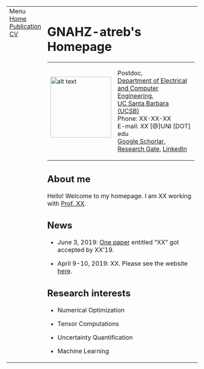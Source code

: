 <html xmlns="http://www.w3.org/1999/xhtml" xml:lang="en">
<head>
<meta name="generator" content="jemdoc, see http://jemdoc.jaboc.net/" />
<meta http-equiv="Content-Type" content="text/html;charset=utf-8" />
<link rel="stylesheet" href="jemdoc.css" type="text/css" />
<title>Chunfeng Cui's Homepage</title>
</head>
<body>
<table summary="Table for page layout." id="tlayout">
<tr valign="top">
<td id="layout-menu">
<div class="menu-category">Menu</div>
<div class="menu-item"><a href="index.html" class="current">Home</a></div>
<div class="menu-item"><a href="publication.html">Publication</a></div>
<div class="menu-item"><a href="cv_chunfengcui.pdf">CV</a></div>
</td>
<td id="layout-content">
<div id="toptitle">
<h1>GNAHZ-atreb's Homepage</h1>
</div>
<table class="imgtable"><tr><td>
<img src="ccf.jpg" alt="alt text" width="160px" height="160px" />&nbsp;</td>
<td align="left"><p>Postdoc,<br /> <a href="https://www.ece.ucsb.edu/">Department of Electrical and Computer Engineering</a>, <br /><a href="https://www.ucsb.edu/">UC Santa Barbara (UCSB)</a><br />
Phone: XX-XX-XX <br />
E-mail: <i>XX</i> [@]UNI [DOT] edu<br />
<a href="https://XX.COM">Google Schorlar</a>, <a href="XX.COM">Research Gate</a>, <a href="XX.COM">LinkedIn</a></p>
</td></tr></table>
<h2>About me</h2>
<p>Hello! Welcome to my homepage. I am XX working with <a href="XX.COM">Prof. XX</a>.</p>
<h2>News</h2>
<ul>
<li><p>June 3, 2019: <a href="https:XX.COM">One paper</a> entitled &ldquo;XX&rdquo; got accepted by XX&rsquo;19.</p>
</li>
<li><p>April 9-10, 2019: XX. Please see the website <a href="https:XX.COM">here</a>.</p>
</li>
</ul>
<h2>Research interests</h2>
<ul>
<li><p>Numerical Optimization</p>
</li>
<li><p>Tensor Computations</p>
</li>
<li><p>Uncertainty Quantification  </p>
</li>
<li><p>Machine Learning</p>
</li>
</ul>
</td>
</tr>
</table>
</body>
</html>
